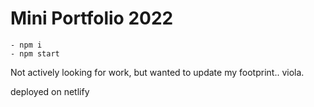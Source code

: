 # Mini Portfolio 2022

```
- npm i
- npm start
```
Not actively looking for work, but wanted to update my footprint.. viola. 

deployed on netlify
